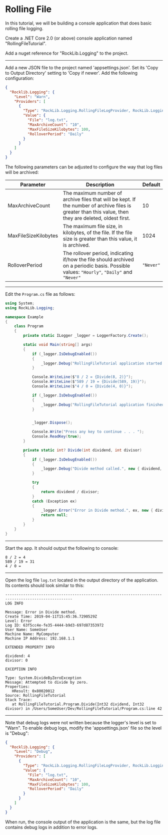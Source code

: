 # Rolling File

In this tutorial, we will be building a console application that does basic rolling file logging.

Create a .NET Core 2.0 (or above) console application named "RollingFileTutorial".

Add a nuget reference for "RockLib.Logging" to the project.

---

Add a new JSON file to the project named 'appsettings.json'. Set its 'Copy to Output Directory' setting to 'Copy if newer'. Add the following configuration:

```json
{
  "Rocklib.Logging": {
    "Level": "Warn",
    "Providers": [
      {
        "Type": "RockLib.Logging.RollingFileLogProvider, RockLib.Logging",
        "Value": { 
          "File": "log.txt",
          "MaxArchiveCount": "10",
          "MaxFileSizeKilobytes": 100,
          "RolloverPeriod": "Daily"
        }
      }
    ]
  }
}
```

The following parameters can be adjusted to configure the way that log files will be archived:

Parameter | Description | Default
--------- | ----------- | -------
MaxArchiveCount | The maximum number of archive files that will be kept. If the number of archive files is greater than this value, then they are deleted, oldest first. | 10
MaxFileSizeKilobytes | The maximum file size, in kilobytes, of the file. If the file size is greater than this value, it is archived. | 1024
RolloverPeriod | The rollover period, indicating if/how the file should archived on a periodic basis. Possible values: `"Hourly"`, `"Daily"` and `"Never"` | `"Never"`

---

Edit the `Program.cs` file as follows:

```c#
using System;
using RockLib.Logging;

namespace Example
{
    class Program
    {
        private static ILogger _logger = LoggerFactory.Create();

        static void Main(string[] args)
        {
            if (_logger.IsDebugEnabled())
            {
                _logger.Debug("RollingFileTutorial application started.");
            }

            Console.WriteLine($"8 / 2 = {Divide(8, 2)}");
            Console.WriteLine($"589 / 19 = {Divide(589, 19)}");
            Console.WriteLine($"4 / 0 = {Divide(4, 0)}");

            if (_logger.IsDebugEnabled())
            {
                _logger.Debug("RollingFileTutorial application finished.");
            }


            _logger.Dispose();

            Console.Write("Press any key to continue . . . ");
            Console.ReadKey(true);
        }

        private static int? Divide(int dividend, int divisor)
        {
            if (_logger.IsDebugEnabled())
            {
                _logger.Debug("Divide method called.", new { dividend, divisor });
            }

            try
            {
                return dividend / divisor;
            }
            catch (Exception ex)
            {
                _logger.Error("Error in Divide method.", ex, new { dividend, divisor });
                return null;
            }
        }
    }
}
```

---

Start the app. It should output the following to console:

```
8 / 2 = 4
589 / 19 = 31
4 / 0 =
```

---

Open the log file `log.txt` located in the output directory of the application. Its contents should look similar to this:

```
----------------------------------------------------------------------------------------------------
LOG INFO

Message: Error in Divide method.
Create Time: 2019-04-11T15:45:36.7290529Z
Level: Error
Log ID: 63f5cc4e-fe35-4444-b9d3-697d87353972
User Name: SomeUser
Machine Name: MyComputer
Machine IP Address: 192.168.1.1

EXTENDED PROPERTY INFO

dividend: 4
divisor: 0

EXCEPTION INFO

Type: System.DivideByZeroException
Message: Attempted to divide by zero.
Properties:
   HResult: 0x80020012
Source: RollingFileTutorial
Stack Trace:
   at RollingFileTutorial.Program.Divide(Int32 dividend, Int32 divisor) in /Users/SomeUser/Dev/RollingFileTutorial/Program.cs:line 42
```

---

Note that debug logs were not written because the logger's level is set to "Warn". To enable debug logs, modify the 'appsettings.json' file so the level is "Debug":

```json
{
  "Rocklib.Logging": {
    "Level": "Debug",
    "Providers": [
      {
        "Type": "RockLib.Logging.RollingFileLogProvider, RockLib.Logging",
        "Value": { 
          "File": "log.txt",
          "MaxArchiveCount": "10",
          "MaxFileSizeKilobytes": 100,
          "RolloverPeriod": "Daily"
        }
      }
    ]
  }
}
```

When run, the console output of the application is the same, but the log file contains debug logs in addition to error logs.
